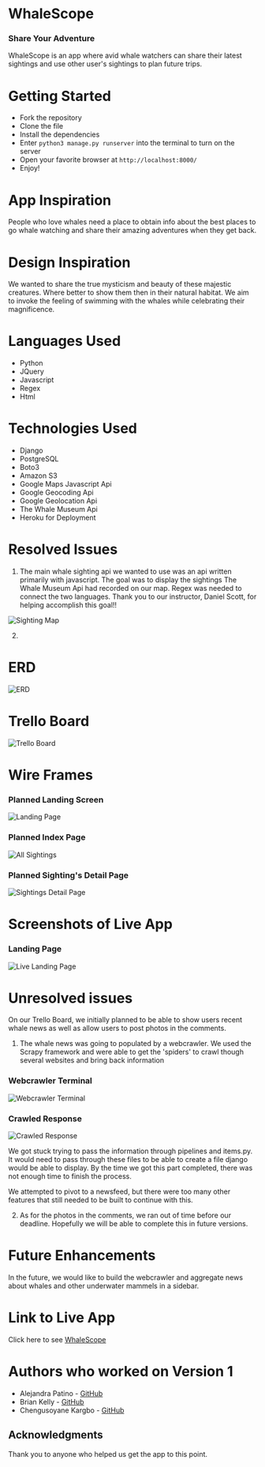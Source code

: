 # WhaleScope

### Share Your Adventure

WhaleScope is an app where avid whale watchers can share their latest sightings and use other user's sightings to plan future trips.

# Getting Started

* Fork the repository
* Clone the file
* Install the dependencies
* Enter ```python3 manage.py runserver``` into the terminal to turn on the server
* Open your favorite browser at  ```http://localhost:8000/```
* Enjoy!

# App Inspiration

People who love whales need a place to obtain info about the best places to go whale watching and share their amazing adventures when they get back. 

# Design Inspiration

We wanted to share the true mysticism and beauty of these majestic creatures. Where better to show them then in their natural habitat. We aim to invoke the feeling of swimming with the whales while celebrating their magnificence.
 
# Languages Used
* Python
* JQuery
* Javascript
* Regex
* Html

# Technologies Used
* Django
* PostgreSQL
* Boto3
* Amazon S3
* Google Maps Javascript Api
* Google Geocoding Api
* Google Geolocation Api
* The Whale Museum Api
* Heroku for Deployment

# Resolved Issues
1) The main whale sighting api we wanted to use was an api written primarily with javascript. The goal was to display the sightings The Whale Museum Api had recorded on our map. Regex was needed to connect the two languages. Thank you to our instructor, Daniel Scott, for helping accomplish this goal!!

![Sighting Map](./images/SightingMap.png)

2) 


# ERD
![ERD](./images/ERD.png)

# Trello Board
![Trello Board](./images/Trello_Board.png)


# Wire Frames

### Planned Landing Screen
![Landing Page](./images/WireFrameLandingPage.jpeg)

### Planned Index Page
![All Sightings](./images/WireFrameIndexPage.jpeg)

### Planned Sighting's Detail Page
![Sightings Detail Page](./images/WireFrameDetailsPage.jpeg)

# Screenshots of Live App
### Landing Page
![Live Landing Page](./images/Landing_Page.png)

# Unresolved issues
On our Trello Board, we initially planned to be able to show users recent whale news as well as allow users to post photos in the comments. 

1) The whale news was going to populated by a webcrawler. We used the Scrapy framework and were able to get the 'spiders' to crawl though several websites and bring back information

### Webcrawler Terminal
![Webcrawler Terminal](./images/WebcrawlerTerminal.png)
### Crawled Response 
![Crawled Response](./images/Crawled_Response.png)

We got stuck trying to pass the information through pipelines and items.py. It would need to pass through these files to be able to create a file django would be able to display. By the time we got this part completed, there was not enough time to finish the process.

We attempted to pivot to a newsfeed, but there were too many other features that still needed to be built to continue with this.

2) As for the photos in the comments, we ran out of time before our deadline. Hopefully we will be able to complete this in future versions.

# Future Enhancements

In the future, we would like to build the webcrawler and aggregate news about whales and other underwater mammels in a sidebar.

# Link to Live App
Click here to see [WhaleScope]()

# Authors who worked on Version 1
* Alejandra Patino - [GitHub](https://github.com/patinoale)
* Brian Kelly - [GitHub](https://github.com/brianjkelly)
* Chengusoyane Kargbo - [GitHub](https://github.com/ChenguK)

## Acknowledgments
Thank you to anyone who helped us get the app to this point.